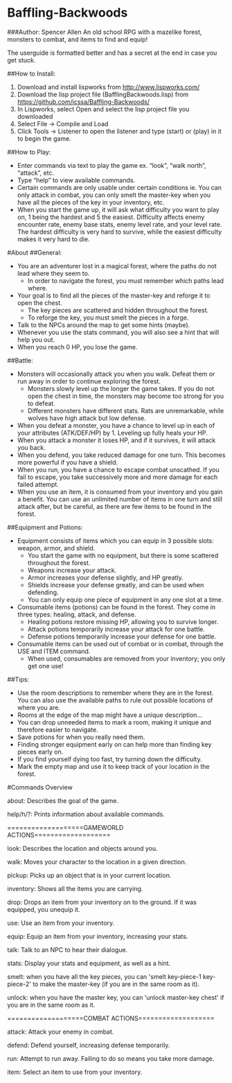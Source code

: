 # Baffling-Backwoods
###Author: Spencer Allen
An old school RPG with a mazelike forest, monsters to combat, and items to find and equip!

The userguide is formatted better and has a secret at the end in case you get stuck.


##How to Install:
1. Download and install lispworks from http://www.lispworks.com/
2. Download the lisp project file (BafflingBackwoods.lisp) from https://github.com/icssa/Baffling-Backwoods/
3. In Lispworks, select Open and select the lisp project file you downloaded
4. Select File → Compile and Load
5. Click Tools → Listener to open the listener and type (start) or (play) in it to begin the game.

##How to Play:
* Enter commands via text to play the game ex. “look”, “walk north”, “attack”, etc.
* Type “help” to view available commands.
* Certain commands are only usable under certain conditions  ie. You can only attack in combat, you can only smelt the master-key when you have all the pieces of the key in your inventory, etc.
* When you start the game up, it will ask what difficulty you want to play on, 1 being the hardest and 5 the easiest.  Difficulty affects enemy encounter rate, enemy base stats, enemy level rate, and your level rate. The hardest difficulty is very hard to survive, while the easiest difficulty makes it very hard to die.

#About
##General:
* You are an adventurer lost in a magical forest, where the paths do not lead where they seem to.  
  * In order to navigate the forest, you must remember which paths lead where.
* Your goal is to find all the pieces of the master-key and reforge it to open the chest.
  * The key pieces are scattered and hidden throughout the forest.
  * To reforge the key, you must smelt the pieces in a forge.
* Talk to the NPCs around the map to get some hints (maybe).
* Whenever you use the stats command, you will also see a hint that will help you out.
* When you reach 0 HP, you lose the game.

##Battle:
* Monsters will occasionally attack you when you walk. Defeat them or run away in order to continue exploring the forest.
  * Monsters slowly level up the longer the game takes.  If you do not open the chest in time, the monsters may become too strong for you to defeat.
  * Different monsters have different stats.  Rats are unremarkable, while wolves have high attack but low defense.
* When you defeat a monster, you have a chance to level up in each of your attributes (ATK/DEF/HP) by 1.  Leveling up fully heals your HP.
* When you attack a monster it loses HP, and if it survives, it will attack you back.
* When you defend, you take reduced damage for one turn. This becomes more powerful if you have a shield.
* When you run, you have a chance to escape combat unscathed. If you fail to escape, you take successively more and more damage for each failed attempt.
* When you use an item, it is consumed from your inventory and you gain a benefit. You can use an unlimited number of items in one turn and still attack after, but be careful, as there are few items to be found in the forest.

##Equipment and Potions:
* Equipment consists of items which you can equip in 3 possible slots: weapon, armor, and shield.
  * You start the game with no equipment, but there is some scattered throughout the forest.
  * Weapons increase your attack.
  * Armor increases your defense slightly, and HP greatly.
  * Shields increase your defense greatly, and can be used when defending.
  * You can only equip one piece of equipment in any one slot at a time.
* Consumable items (potions) can be found in the forest.  They come in three types: healing, attack, and defense.
  * Healing potions restore missing HP, allowing you to survive longer.
  * Attack potions temporarily increase your attack for one battle.
  * Defense potions temporarily increase your defense for one battle.
* Consumable items can be used out of combat or in combat, through the USE and ITEM command.
  * When used, consumables are removed from your inventory; you only get one use!

##Tips:
* Use the room descriptions to remember where they are in the forest. You can also use the available paths to rule out possible locations of where you are. 
* Rooms at the edge of the map might have a unique description...
* You can drop unneeded items to mark a room, making it unique and therefore easier to navigate.
* Save potions for when you really need them.
* Finding stronger equipment early on can help more than finding key pieces early on.
* If you find yourself dying too fast, try turning down the difficulty.
* Mark the empty map and use it to keep track of your location in the forest.
	
#Commands Overview
 
about: Describes the goal of the game. 

help/h/?: Prints information about available commands. 
 
===================GAMEWORLD ACTIONS=================== 

look: Describes the location and objects around you. 

walk: Moves your character to the location in a given direction. 

pickup: Picks up an object that is in your current location. 

inventory: Shows all the items you are carrying. 

drop: Drops an item from your inventory on to the ground.  If it was equipped, you unequip it. 

use: Use an item from your inventory. 

equip: Equip an item from your inventory, increasing your stats. 

talk: Talk to an NPC to hear their dialogue. 

stats: Display your stats and equipment, as well as a hint. 

 
smelt: when you have all the key pieces, you can 'smelt key-piece-1 key-piece-2' to make the master-key (if you are in the same room as it). 

unlock: when you have the master key, you can 'unlock master-key chest' if you are in the same room as it. 
 
 
===================COMBAT ACTIONS=================== 

attack: Attack your enemy in combat. 

defend: Defend yourself, increasing defense temporarily. 

run: Attempt to run away. Failing to do so means you take more damage. 

item: Select an item to use from your inventory. 

